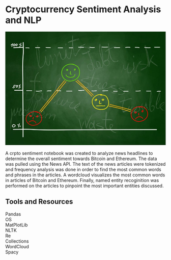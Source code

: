 # Cryptocurrency Sentiment Analysis and NLP

![sentiment](./Images/sentimental.jpeg)

A crpto sentiment notebook was created to analyze news headlines to determine the overall sentiment towards Bitcoin and Ethereum. The data was pulled using the News API.  The text of the news articles were tokenized and frequency analysis was done in order to find the most common words and phrases in the articles.  A wordcloud visualizes the most common words in articles of Bitcoin and Ethereum.  Finally, named entity recoginition was performed on the articles to pinpoint the most important entities discussed.  

## Tools and Resources

Pandas  
OS  
MatPlotLib  
NLTK  
Re  
Collections  
WordCloud  
Spacy  


